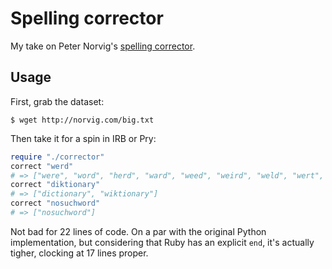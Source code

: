 Spelling corrector
==================

My take on Peter Norvig's
[spelling corrector](http://norvig.com/spell-correct.html).

## Usage

First, grab the dataset:

```
$ wget http://norvig.com/big.txt
```

Then take it for a spin in IRB or Pry:

```ruby
require "./corrector"
correct "werd"
# => ["were", "word", "herd", "ward", "weed", "weird", "weld", "wert", "wead", "wed"]
correct "diktionary"
# => ["dictionary", "wiktionary"]
correct "nosuchword"
# => ["nosuchword"]
```

Not bad for 22 lines of code. On a par with the original Python
implementation, but considering that Ruby has an explicit `end`, it's
actually tigher, clocking at 17 lines proper.
